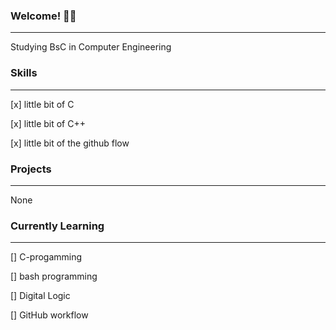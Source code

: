 ### Welcome! 🦹‍♂️
---
Studying BsC in Computer Engineering 


### Skills
--- 
[x] little bit of C


[x] little bit of C++


[x] little bit of the github flow

### Projects
---
None



### Currently Learning
---
[] C-progamming


[] bash programming


[] Digital Logic


[] GitHub workflow

